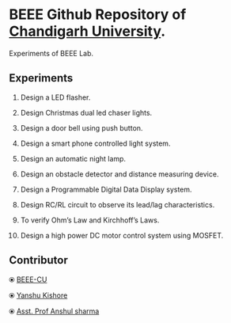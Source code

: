 # BEEE Github Repository of [Chandigarh University](http://www.cuchd.in/).

Experiments of BEEE Lab.

## Experiments

1.    Design a LED flasher.

2.    Design Christmas dual led chaser lights.

3.    Design a door bell using push button.

4.    Design a smart phone controlled light system.

5.    Design an automatic night lamp.

6.    Design an obstacle detector and distance measuring device. 

7.    Design a Programmable Digital Data Display system. 

8.    Design RC/RL circuit to observe its lead/lag characteristics.  

9.    To verify Ohm’s Law and Kirchhoff’s Laws.  

10.  Design a high power DC motor control system using MOSFET.

## Contributor 

⦿ [BEEE-CU](https://sites.google.com/view/cu-beee-lab)

⦿ [Yanshu Kishore](https://www.linkedin.com/in/superyassh)

⦿ [Asst. Prof Anshul sharma](https://scholar.google.co.in/citations?user=s8UzcdIAAAAJ&hl)


